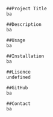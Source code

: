  
    ##Project Title
    ba

    ##Description
    ba

    ##Usage
    ba

    ##Installation
    ba

    ##Lisence
    undefined

    ##GitHub
    ba

    ##Contact
    ba
  